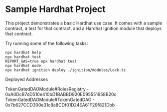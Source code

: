 # Sample Hardhat Project

This project demonstrates a basic Hardhat use case. It comes with a sample contract, a test for that contract, and a Hardhat Ignition module that deploys that contract.

Try running some of the following tasks:

```shell
npx hardhat help
npx hardhat test
REPORT_GAS=true npx hardhat test
npx hardhat node
npx hardhat ignition deploy ./ignition/modules/Lock.ts
```


Deployed Addresses

TokenGatedDAOModule#RolesRegistry - 0xA0DcB7dD510e410bD1BABBD920E095551658B20c
TokenGatedDAOModule#TokenGatedDAO - 0x7b627CCD300e31c8a8CDf01D24EA61F29f821Dbb